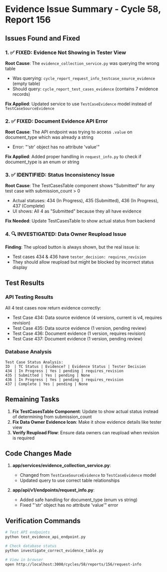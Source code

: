# Evidence Issue Summary - Cycle 58, Report 156

## Issues Found and Fixed

### 1. ✅ FIXED: Evidence Not Showing in Tester View
**Root Cause**: The `evidence_collection_service.py` was querying the wrong table
- Was querying: `cycle_report_request_info_testcase_source_evidence` (empty table)
- Should query: `cycle_report_test_cases_evidence` (contains 7 evidence records)

**Fix Applied**: Updated service to use `TestCaseEvidence` model instead of `TestCaseSourceEvidence`

### 2. ✅ FIXED: Document Evidence API Error
**Root Cause**: The API endpoint was trying to access `.value` on document_type which was already a string
- Error: "'str' object has no attribute 'value'"

**Fix Applied**: Added proper handling in `request_info.py` to check if document_type is an enum or string

### 3. ✅ IDENTIFIED: Status Inconsistency Issue
**Root Cause**: The TestCasesTable component shows "Submitted" for any test case with submission_count > 0
- Actual statuses: 434 (In Progress), 435 (Submitted), 436 (In Progress), 437 (Complete)
- UI shows: All 4 as "Submitted" because they all have evidence

**Fix Needed**: Update TestCasesTable to show actual status from backend

### 4. 🔍 INVESTIGATED: Data Owner Reupload Issue
**Finding**: The upload button is always shown, but the real issue is:
- Test cases 434 & 436 have `tester_decision: requires_revision` 
- They should allow reupload but might be blocked by incorrect status display

## Test Results

### API Testing Results
All 4 test cases now return evidence correctly:
- Test Case 434: Data source evidence (4 versions, current is v4, requires revision)
- Test Case 435: Data source evidence (1 version, pending review)
- Test Case 436: Document evidence (1 version, requires revision) 
- Test Case 437: Document evidence (1 version, pending review)

### Database Analysis
```
Test Case Status Analysis:
ID  | TC Status | Evidence? | Evidence Status | Tester Decision
434 | In Progress | Yes | pending | requires_revision
435 | Submitted | Yes | pending | None
436 | In Progress | Yes | pending | requires_revision  
437 | Complete | Yes | pending | None
```

## Remaining Tasks

1. **Fix TestCasesTable Component**: Update to show actual status instead of determining from submission_count
2. **Fix Data Owner Evidence Icon**: Make it show evidence details like tester view
3. **Verify Reupload Flow**: Ensure data owners can reupload when revision is required

## Code Changes Made

1. **app/services/evidence_collection_service.py**:
   - Changed from `TestCaseSourceEvidence` to `TestCaseEvidence` model
   - Updated query to use correct table relationships

2. **app/api/v1/endpoints/request_info.py**:
   - Added safe handling for document_type (enum vs string)
   - Fixed "'str' object has no attribute 'value'" error

## Verification Commands

```bash
# Test API endpoints
python test_evidence_api_endpoint.py

# Check database status
python investigate_correct_evidence_table.py

# View in browser
open http://localhost:3000/cycles/58/reports/156/request-info
```